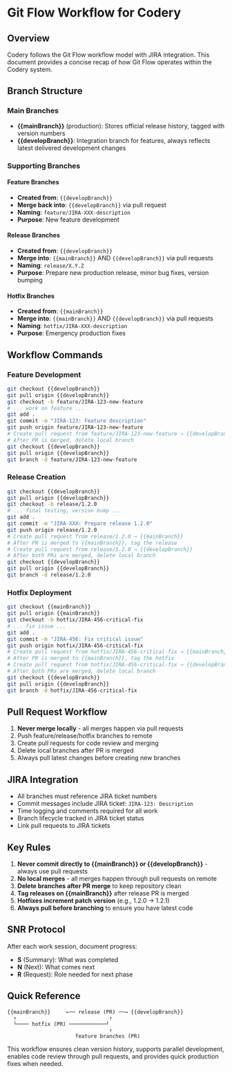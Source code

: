 # Git Flow Workflow for Codery

## Overview

Codery follows the Git Flow workflow model with JIRA integration. This document provides a concise recap of how Git Flow operates within the Codery system.

## Branch Structure

### Main Branches

- **{{mainBranch}}** (production): Stores official release history, tagged with version numbers
- **{{developBranch}}**: Integration branch for features, always reflects latest delivered development changes

### Supporting Branches

#### Feature Branches

- **Created from**: `{{developBranch}}`
- **Merge back into**: `{{developBranch}}` via pull request
- **Naming**: `feature/JIRA-XXX-description`
- **Purpose**: New feature development

#### Release Branches

- **Created from**: `{{developBranch}}`
- **Merge into**: `{{mainBranch}}` AND `{{developBranch}}` via pull requests
- **Naming**: `release/X.Y.Z`
- **Purpose**: Prepare new production release, minor bug fixes, version bumping

#### Hotfix Branches

- **Created from**: `{{mainBranch}}`
- **Merge into**: `{{mainBranch}}` AND `{{developBranch}}` via pull requests
- **Naming**: `hotfix/JIRA-XXX-description`
- **Purpose**: Emergency production fixes

## Workflow Commands

### Feature Development

```bash
git checkout {{developBranch}}
git pull origin {{developBranch}}
git checkout -b feature/JIRA-123-new-feature
# ... work on feature ...
git add .
git commit -m "JIRA-123: Feature description"
git push origin feature/JIRA-123-new-feature
# Create pull request from feature/JIRA-123-new-feature → {{developBranch}}
# After PR is merged, delete local branch
git checkout {{developBranch}}
git pull origin {{developBranch}}
git branch -d feature/JIRA-123-new-feature
```

### Release Creation

```bash
git checkout {{developBranch}}
git pull origin {{developBranch}}
git checkout -b release/1.2.0
# ... final testing, version bump ...
git add .
git commit -m "JIRA-XXX: Prepare release 1.2.0"
git push origin release/1.2.0
# Create pull request from release/1.2.0 → {{mainBranch}}
# After PR is merged to {{mainBranch}}, tag the release
# Create pull request from release/1.2.0 → {{developBranch}}
# After both PRs are merged, delete local branch
git checkout {{developBranch}}
git pull origin {{developBranch}}
git branch -d release/1.2.0
```

### Hotfix Deployment

```bash
git checkout {{mainBranch}}
git pull origin {{mainBranch}}
git checkout -b hotfix/JIRA-456-critical-fix
# ... fix issue ...
git add .
git commit -m "JIRA-456: Fix critical issue"
git push origin hotfix/JIRA-456-critical-fix
# Create pull request from hotfix/JIRA-456-critical-fix → {{mainBranch}}
# After PR is merged to {{mainBranch}}, tag the hotfix
# Create pull request from hotfix/JIRA-456-critical-fix → {{developBranch}}
# After both PRs are merged, delete local branch
git checkout {{developBranch}}
git pull origin {{developBranch}}
git branch -d hotfix/JIRA-456-critical-fix
```

## Pull Request Workflow

1. **Never merge locally** - all merges happen via pull requests
2. Push feature/release/hotfix branches to remote
3. Create pull requests for code review and merging
4. Delete local branches after PR is merged
5. Always pull latest changes before creating new branches

## JIRA Integration

- All branches must reference JIRA ticket numbers
- Commit messages include JIRA ticket: `JIRA-123: Description`
- Time logging and comments required for all work
- Branch lifecycle tracked in JIRA ticket status
- Link pull requests to JIRA tickets

## Key Rules

1. **Never commit directly to {{mainBranch}} or {{developBranch}}** - always use pull requests
2. **No local merges** - all merges happen through pull requests on remote
3. **Delete branches after PR merge** to keep repository clean
4. **Tag releases on {{mainBranch}}** after release PR is merged
5. **Hotfixes increment patch version** (e.g., 1.2.0 → 1.2.1)
6. **Always pull before branching** to ensure you have latest code

## SNR Protocol

After each work session, document progress:

- **S** (Summary): What was completed
- **N** (Next): What comes next
- **R** (Request): Role needed for next phase

## Quick Reference

```text
{{mainBranch}}     ←── release (PR) ──→ {{developBranch}}
  ↑                              ↑
  └──── hotfix (PR) ────────────┘
                                 ↑
                      feature branches (PR)
```

This workflow ensures clean version history, supports parallel development, enables code review through pull requests, and provides quick production fixes when needed.